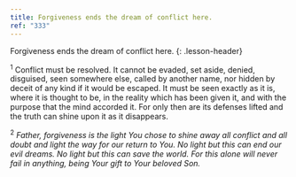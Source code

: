 ```yaml
---
title: Forgiveness ends the dream of conflict here.
ref: "333"
---
```


Forgiveness ends the dream of conflict here.
{: .lesson-header}

<sup>1</sup> Conflict must be resolved. It cannot be evaded, set aside,
denied, disguised, seen somewhere else, called by another name, nor
hidden by deceit of any kind if it would be escaped. It must be seen
exactly as it is, where it is thought to be, in the reality which has
been given it, and with the purpose that the mind accorded it. For only
then are its defenses lifted and the truth can shine upon it as it
disappears.

<sup>2</sup> *Father, forgiveness is the light You chose to shine away
all conflict and all doubt and light the way for our return to You. No
light but this can end our evil dreams. No light but this can save the
world. For this alone will never fail in anything, being Your gift to
Your beloved Son.*

